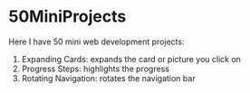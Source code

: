 # 50MiniProjects
Here I have 50 mini web development projects:
1) Expanding Cards: expands the card or picture you click on
2) Progress Steps: highlights the progress
3) Rotating Navigation: rotates the navigation bar
